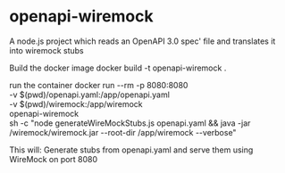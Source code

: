 # openapi-wiremock
A node.js project which reads an OpenAPI 3.0 spec' file and translates it into wiremock stubs

Build the docker image 
docker build -t openapi-wiremock .

run the container
docker run --rm -p 8080:8080 \
  -v $(pwd)/openapi.yaml:/app/openapi.yaml \
  -v $(pwd)/wiremock:/app/wiremock \
  openapi-wiremock \
  sh -c "node generateWireMockStubs.js openapi.yaml && java -jar /wiremock/wiremock.jar --root-dir /app/wiremock --verbose"

This will:
Generate stubs from openapi.yaml and serve them using WireMock on port 8080

